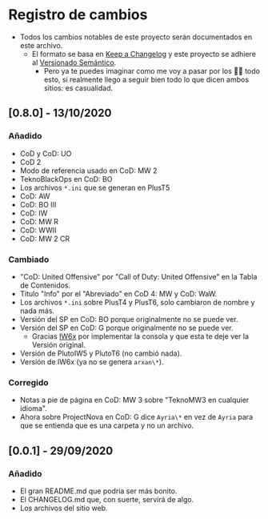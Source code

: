 ﻿# Registro de cambios
- Todos los cambios notables de este proyecto serán documentados en este archivo.
  - El formato se basa en [Keep a Changelog](https://keepachangelog.com/es-ES/1.0.0/) y este proyecto se adhiere al [Versionado Semántico](https://semver.org/spec/v2.0.0.html).
    - Pero ya te puedes imaginar como me voy a pasar por los 🥚🥚 todo esto, si realmente llego a seguir bien todo lo que dicen ambos sitios: es casualidad.

## [0.8.0] - 13/10/2020
### Añadido
- CoD y CoD: UO
- CoD 2
- Modo de referencia usado en CoD: MW 2
- TeknoBlackOps en CoD: BO
- Los archivos `*.ini` que se generan en PlusT5
- CoD: AW
- CoD: BO III
- CoD: IW
- CoD: MW R
- CoD: WWII
- CoD: MW 2 CR

### Cambiado
- "CoD: United Offensive" por "Call of Duty: United Offensive" en la Tabla de Contenidos.
- Titulo "Info" por el "Abreviado" en CoD 4: MW y CoD: WaW.
- Los archivos `*.ini` sobre PlusT4 y PlusT6, solo cambiaron de nombre y nada más.
- Versión del SP en CoD: BO porque originalmente no se puede ver.
- Versión del SP en CoD: G porque originalmente no se puede ver.
  - Gracias [IW6x](https://github.com/IW4x/iw6x-client) por implementar la consola y que esta te deje ver la Versión original.
- Versión de PlutoIW5 y PlutoT6 (no cambió nada).
- Versión de IW6x (ya no se genera `arxan\*`).

### Corregido
- Notas a pie de página en CoD: MW 3 sobre "TeknoMW3 en cualquier idioma".
- Ahora sobre ProjectNova en CoD: G dice `Ayria\*` en vez de `Ayria` para que se entienda que es una carpeta y no un archivo.

## [0.0.1] - 29/09/2020
### Añadido
- El gran README.md que podría ser más bonito.
- El CHANGELOG.md que, con suerte, servirá de algo.
- Los archivos del sitio web.
